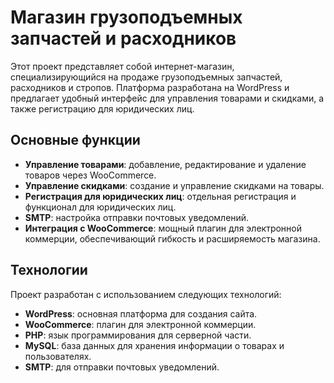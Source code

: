 # Магазин грузоподъемных запчастей и расходников

Этот проект представляет собой интернет-магазин, специализирующийся на продаже грузоподъемных запчастей, расходников и стропов. Платформа разработана на WordPress и предлагает удобный интерфейс для управления товарами и скидками, а также регистрацию для юридических лиц.

## Основные функции

- **Управление товарами**: добавление, редактирование и удаление товаров через WooCommerce.
- **Управление скидками**: создание и управление скидками на товары.
- **Регистрация для юридических лиц**: отдельная регистрация и функционал для юридических лиц.
- **SMTP**: настройка отправки почтовых уведомлений.
- **Интеграция с WooCommerce**: мощный плагин для электронной коммерции, обеспечивающий гибкость и расширяемость магазина.

## Технологии

Проект разработан с использованием следующих технологий:

- **WordPress**: основная платформа для создания сайта.
- **WooCommerce**: плагин для электронной коммерции.
- **PHP**: язык программирования для серверной части.
- **MySQL**: база данных для хранения информации о товарах и пользователях.
- **SMTP**: для отправки почтовых уведомлений.
